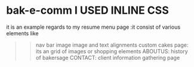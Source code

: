# bak-e-comm I USED INLINE CSS 
it is an example regards to my resume
menu page :it consist of various elements like
>>nav bar 
>>image
>>image and text alignments
custom cakes page:
its an grid of images or shopping elements
>>ABOUTUS:
history of bakersage
CONTACT:
>>client information gathering page
>>
